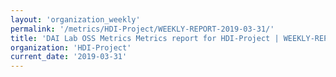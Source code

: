 ```yaml
---
layout: 'organization_weekly'
permalink: '/metrics/HDI-Project/WEEKLY-REPORT-2019-03-31/'
title: 'DAI Lab OSS Metrics Metrics report for HDI-Project | WEEKLY-REPORT-2019-03-31'
organization: 'HDI-Project'
current_date: '2019-03-31'
---
```

